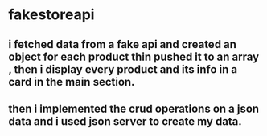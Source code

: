 # fakestoreapi
## i fetched data from a fake api and created an object for each product thin pushed it to an array , then i display every product and its info in a card in the main section.
## then i implemented the crud operations on a json data and i used json server to create my data.